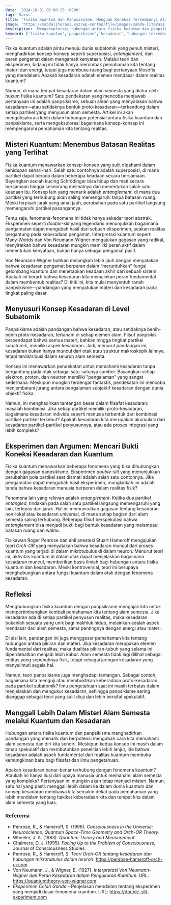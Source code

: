```yaml
---
date: '2024-10-31 01:00:25 +0800'
tag: 'Sains'
title: 'Fisika Kuantum dan Panpsikisme: Menguak Koneksi Tersembunyi Alam dan Kesadaran'
image: 'https://sabdaliterasi.xyz/wp-conten/file/images/sabda-literasi-fisika-kuantum-dan-panpsikisme-menguak-koneksi-tersembunyi-alam-dan-kesadaran.jpg'
description: 'Mengeksplorasi hubungan antara fisika kuantum dan panpsikisme, mengungkap peran kesadaran dalam dunia subatomik dan implikasinya bagi realitas. '
keyword: ['fisika kuantum','panpsikisme','kesadaran','hubungan tersembunyi','kuantum kesadaran','teori many-worlds','entanglement kuantum','orch-or','kesadaran universal','proto-kesadaran','partikel subatomik','neuron','misteri kuantum','dunia kuantum','interpretasi kuantum','kesadaran kuantum','mikrotubulus','roger penrose','stuart hameroff','masalah kombinasi','fisika kuantum dan kesadaran','apakah partikel memiliki kesadaran','interpretasi von neumann-wigner','many-worlds','entanglement','eksperimen celah ganda','realitas kuantum','kesadaran subatomik.']
---
```

<p>Fisika kuantum adalah pintu menuju dunia subatomik yang penuh misteri, menghadirkan konsep-konsep seperti superposisi, <em>entanglement</em>, dan peran pengamat dalam mengamati kenyataan. Melalui teori dan eksperimen, bidang ini tidak hanya merombak pemahaman kita tentang materi dan energi, tetapi juga membuka ruang bagi pertanyaan filosofis yang mendalam: Apakah kesadaran adalah elemen mendasar dalam realitas kuantum?</p><p>Namun, di mana tempat kesadaran dalam alam semesta yang diatur oleh hukum fisika kuantum? Satu pendekatan yang mencoba menjawab pertanyaan ini adalah panpsikisme, sebuah aliran yang menyatakan bahwa kesadaran—atau setidaknya bentuk proto-kesadaran—terkandung dalam setiap partikel yang menyusun alam semesta. Artikel ini akan mengeksplorasi lebih dalam hubungan potensial antara fisika kuantum dan panpsikisme, serta mengeksplorasi bagaimana konsep-konsep ini mempengaruhi pemahaman kita tentang realitas.</p><h2><strong>Misteri Kuantum: Menembus Batasan Realitas yang Terlihat</strong></h2><p>Fisika kuantum menawarkan konsep-konsep yang sulit dipahami dalam kehidupan sehari-hari. Salah satu contohnya adalah superposisi, di mana partikel dapat berada dalam beberapa keadaan secara bersamaan. Bayangkan seolah kucing Schrödinger bisa hidup dan mati secara bersamaan hingga seseorang melihatnya dan menentukan salah satu keadaan itu. Konsep lain yang menarik adalah <em>entanglement</em>, di mana dua partikel yang terhubung akan saling memengaruhi tanpa batasan ruang. Meski terpisah jarak yang amat jauh, perubahan pada satu partikel langsung memengaruhi partikel pasangannya.</p><p>Tentu saja, fenomena-fenomena ini tidak hanya sekadar teori abstrak. Eksperimen seperti <em>double-slit</em> yang legendaris menunjukkan bagaimana pengamatan dapat mengubah hasil dari sebuah eksperimen, seakan realitas bergantung pada keberadaan pengamat. Interpretasi kuantum seperti Many-Worlds dan Von Neumann-Wigner mengajukan gagasan yang radikal, menyiratkan bahwa kesadaran mungkin memiliki peran aktif dalam menentukan kenyataan, bukan hanya sebagai pengamat pasif.</p><p>Von Neumann-Wigner bahkan melangkah lebih jauh dengan menyatakan bahwa kesadaran pengamat berperan dalam “meruntuhkan” fungsi gelombang kuantum dan menetapkan keadaan akhir dari sebuah sistem. Apakah ini berarti bahwa kesadaran kita memainkan peran fundamental dalam membentuk realitas? Di titik ini, kita mulai menyentuh ranah panpsikisme—pandangan yang menyatukan materi dan kesadaran pada tingkat paling dasar.</p><h2><strong>Menyusuri Konsep Kesadaran di Level Subatomik</strong></h2><p>Panpsikisme adalah pandangan bahwa kesadaran, atau setidaknya benih-benih proto-kesadaran, tertanam di setiap elemen alam. Filsuf panpsikis berpendapat bahwa semua materi, bahkan hingga tingkat partikel subatomik, memiliki aspek kesadaran. Jadi, menurut pandangan ini, kesadaran bukan hanya muncul dari otak atau struktur makroskopik lainnya, tetapi terdistribusi dalam seluruh alam semesta.</p><p>Konsep ini menawarkan pendekatan untuk memahami kesadaran tanpa bergantung pada otak sebagai satu-satunya sumber. Bayangkan setiap elektron, proton, dan neutron memiliki "pengalaman" yang sangat sederhana. Meskipun mungkin terdengar fantastis, pendekatan ini mencoba menjembatani jurang antara pengalaman subjektif kesadaran dengan dunia objektif fisika.</p><p>Namun, ini menghadirkan tantangan besar dalam filsafat kesadaran: masalah kombinasi. Jika setiap partikel memiliki proto-kesadaran, bagaimana kesadaran individu seperti manusia terbentuk dari kombinasi partikel-partikel tersebut? Apakah kesadaran kita merupakan akumulasi dari kesadaran partikel-partikel penyusunnya, atau ada proses integrasi yang lebih kompleks?</p><h2><strong>Eksperimen dan Argumen: Mencari Bukti Koneksi Kesadaran dan Kuantum</strong></h2><p>Fisika kuantum menawarkan beberapa fenomena yang bisa dihubungkan dengan gagasan panpsikisme. Eksperimen <em>double-slit</em> yang menunjukkan perubahan pola partikel saat diamati adalah salah satu contohnya. Jika pengamatan dapat mengubah hasil eksperimen, mungkinkah ini adalah tanda bahwa kesadaran manusia berperan dalam realitas fisik?</p><p>Fenomena lain yang relevan adalah <em>entanglement</em>. Ketika dua partikel <em>entangled</em>, tindakan pada salah satu partikel langsung memengaruhi yang lain, terlepas dari jarak. Hal ini memunculkan gagasan tentang kesadaran non-lokal atau kesadaran universal, di mana setiap bagian dari alam semesta saling terhubung. Beberapa filsuf berspekulasi bahwa <em>entanglement</em> bisa menjadi bukti bagi bentuk kesadaran yang melampaui batasan ruang dan waktu.</p><p>Fisikawan Roger Penrose dan ahli anestesi Stuart Hameroff mengajukan teori <em>Orch-OR</em> yang menyatakan bahwa kesadaran muncul dari proses kuantum yang terjadi di dalam mikrotubulus di dalam neuron. Menurut teori ini, aktivitas kuantum di dalam otak dapat menjelaskan bagaimana kesadaran muncul, memberikan basis ilmiah bagi hubungan antara fisika kuantum dan kesadaran. Meski kontroversial, teori ini berupaya menghubungkan antara fungsi kuantum dalam otak dengan fenomena kesadaran.</p><h2>Refleksi</h2><p>Menghubungkan fisika kuantum dengan panpsikisme mengajak kita untuk mempertimbangkan kembali pemahaman kita tentang alam semesta. Jika kesadaran ada di setiap partikel penyusun realitas, maka kesadaran bukanlah sesuatu yang unik bagi makhluk hidup, melainkan adalah aspek mendasar dari alam semesta, sama pentingnya dengan energi atau materi.</p><p>Di sisi lain, pandangan ini juga menggeser pemahaman kita tentang hubungan antara pikiran dan materi. Jika kesadaran merupakan elemen fundamental dari realitas, maka dualitas pikiran-tubuh yang selama ini diperdebatkan menjadi lebih kabur. Alam semesta tidak lagi dilihat sebagai entitas yang sepenuhnya fisik, tetapi sebagai jaringan kesadaran yang menyelimuti segala hal.</p><p>Namun, teori panpsikisme juga menghadapi tantangan. Sebagai contoh, bagaimana kita menguji atau membuktikan keberadaan proto-kesadaran pada partikel subatomik? Ilmu pengetahuan saat ini masih terbatas dalam menjelaskan dan mengukur kesadaran, sehingga panpsikisme sering dianggap sebagai teori yang sulit diuji dan lebih bersifat spekulatif.</p><h2><strong>Menggali Lebih Dalam Misteri Alam Semesta melalui Kuantum dan Kesadaran</strong></h2><p>Hubungan antara fisika kuantum dan panpsikisme menghadirkan pandangan yang menarik dan berpotensi mengubah cara kita memahami alam semesta dan diri kita sendiri. Meskipun kedua konsep ini masih dalam tahap spekulatif dan membutuhkan penelitian lebih lanjut, ide bahwa kesadaran adalah aspek fundamental dari realitas kuantum membuka kemungkinan baru bagi filsafat dan ilmu pengetahuan.</p><p>Apakah kesadaran benar-benar terhubung dengan fenomena kuantum? Ataukah ini hanya ilusi dari upaya manusia untuk memahami alam semesta yang kompleks? Pertanyaan ini mungkin akan tetap menjadi misteri. Namun, satu hal yang pasti: menggali lebih dalam ke dalam dunia kuantum dan konsep kesadaran membawa kita semakin dekat pada pemahaman yang lebih mendalam tentang hakikat keberadaan kita dan tempat kita dalam alam semesta yang luas.</p><h3><strong>Referensi</strong></h3><ul><li>Penrose, R., &amp; Hameroff, S. (1996). <em>Consciousness in the Universe: Neuroscience, Quantum Space-Time Geometry and Orch-OR Theory</em>.</li><li>Wheeler, J. A. (1983). <em>Quantum Theory and Measurement</em>.</li><li>Chalmers, D. J. (1995). <em>Facing Up to the Problem of Consciousness</em>, Journal of Consciousness Studies.</li><li>Penrose, R., &amp; Hameroff, S. <em>Teori Orch-OR tentang kesadaran dan hubungan mikrotubulus dalam neuron</em>. <a href="https://penrose-hameroff-orch-or.com" target="_blank" rel="nofollow noopener noreferrer">https://penrose-hameroff-orch-or.com</a></li><li>Von Neumann, J., &amp; Wigner, E<strong>.</strong> (1927). <em>Interpretasi Von Neumann-Wigner dan Peran Kesadaran dalam Pengukuran Kuantum</em>. URL: <a href="https://quantumtheory-von-wigner.com" target="_blank" rel="nofollow noopener noreferrer">https://quantumtheory-von-wigner.com</a></li><li><em>Eksperimen Celah Ganda</em> - Penjelasan mendalam tentang eksperimen yang menjadi dasar fenomena kuantum. URL: <a href="https://double-slit-experiment.com" target="_blank" rel="nofollow noopener noreferrer">https://double-slit-experiment.com</a></li></ul>